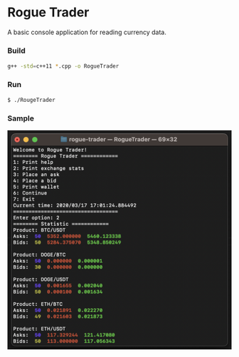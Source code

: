 # Rogue Trader

A basic console application for reading currency data.

### Build

```bash
g++ -std=c++11 *.cpp -o RogueTrader
```

### Run
```bash
$ ./RougeTrader
```

### Sample

<img src="./img/example.png" />